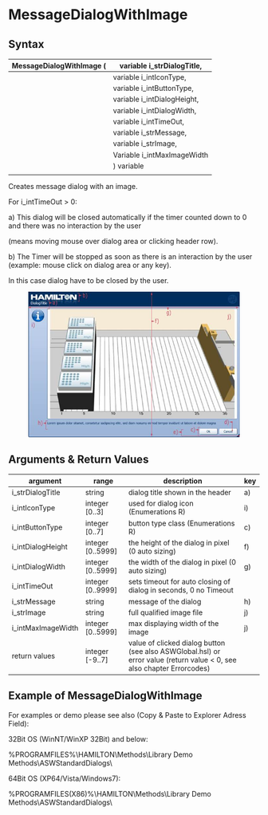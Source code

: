 # MessageDialogWithImage

## Syntax

| MessageDialogWithImage ( | variable i\_strDialogTitle,  |
| ------------------------ | ---------------------------- |
|                          | variable i\_intIconType,     |
|                          | variable i\_intButtonType,   |
|                          | variable i\_intDialogHeight, |
|                          | variable i\_intDialogWidth,  |
|                          | variable i\_intTimeOut,      |
|                          | variable i\_strMessage,      |
|                          | variable i\_strImage,        |
|                          | Variable i\_intMaxImageWidth |
|                          | ) variable                   |
|                          |                              |

Creates message dialog with an image.

For i\_intTimeOut > 0:

a)    This dialog will be closed automatically if the timer counted down to 0 and there was no interaction by the user

(means moving mouse over dialog area or clicking header row).

b)    The Timer will be stopped as soon as there is an interaction by the user (example: mouse click on dialog area or any key).

In this case dialog have to be closed by the user.

<figure><img src="../../../../.gitbook/assets/image (11).png" alt=""><figcaption></figcaption></figure>

## Arguments & Return Values

| argument            | range              | description                                                                                                            | key |
| ------------------- | ------------------ | ---------------------------------------------------------------------------------------------------------------------- | --- |
| i\_strDialogTitle   | string             | dialog title shown in the header                                                                                       | a)  |
| i\_intIconType      | integer \[0..3]    | used for dialog icon (Enumerations R)                                                                                  | i)  |
| i\_intButtonType    | integer \[0..7]    | button type class (Enumerations R)                                                                                     | c)  |
| i\_intDialogHeight  | integer \[0..5999] | the height of the dialog in pixel (0 auto sizing)                                                                      | f)  |
| i\_intDialogWidth   | integer \[0..5999] | the width of the dialog in pixel (0 auto sizing)                                                                       | g)  |
| i\_intTimeOut       | integer \[0..9999] | sets timeout for auto closing of dialog in seconds, 0 no Timeout                                                       |     |
| i\_strMessage       | string             | message of the dialog                                                                                                  | h)  |
| i\_strImage         | string             | full qualified image file                                                                                              | j)  |
| i\_intMaxImageWidth | integer \[0..5999] | max displaying width of the image                                                                                      | j)  |
| return values       | integer \[-9..7]   | value of clicked dialog button (see also ASWGlobal.hsl) or error value (return value < 0, see also chapter Errorcodes) |     |

## Example of MessageDialogWithImage

For examples or demo please see also (Copy & Paste to Explorer Adress Field):

32Bit OS (WinNT/WinXP 32Bit) and below:

%PROGRAMFILES%\HAMILTON\Methods\Library Demo Methods\ASWStandardDialogs\\

64Bit OS (XP64/Vista/Windows7):

%PROGRAMFILES(X86)%\HAMILTON\Methods\Library Demo Methods\ASWStandardDialogs\\
